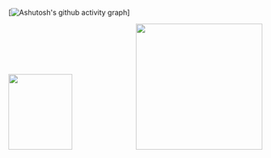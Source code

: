[![Ashutosh's github activity graph](https://github-readme-activity-graph.cyclic.app/graph?username=Luis00710&bg_color=fffff0&color=708090&line=24292e&point=24292e&area=true&hide_border=true)]

<img height="150em" width="50%" src="https://camo.githubusercontent.com/abb9cf57e8bffbcda1fe1bec40ec111dfe869f6d360abceb0726706a76699e61/68747470733a2f2f6769746875622d726561646d652d73746174732e76657263656c2e6170702f6170692f746f702d6c616e67732f3f757365726e616d653d616e6472656e65766573266c61796f75743d636f6d70616374266c616e67735f636f756e743d37267468656d653d636861727472657573652d6461726b" data-canonical-src="https://github-readme-stats.vercel.app/api/top-langs/?username=Felipanos&amp;layout=compact&amp;langs_count=7&amp;theme=chartreuse-dark" style="max-width: 100%;"><img width="250" src="https://images.chesscomfiles.com/uploads/v1/images_users/tiny_mce/SamCopeland/phpuTejFE.gif">
